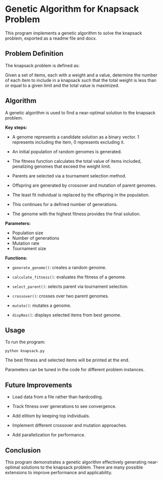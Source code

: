 # Genetic Algorithm for Knapsack Problem

This program implements a genetic algorithm to solve the knapsack problem, exported as a readme file and docx. 

## Problem Definition

The knapsack problem is defined as:

Given a set of items, each with a weight and a value, determine the number of each item to include in a knapsack such that the total weight is less than or equal to a given limit and the total value is maximized. 

## Algorithm 

A genetic algorithm is used to find a near-optimal solution to the knapsack problem.

**Key steps:**

- A genome represents a candidate solution as a binary vector. 1 represents including the item, 0 represents excluding it.

- An initial population of random genomes is generated. 

- The fitness function calculates the total value of items included, penalizing genomes that exceed the weight limit.

- Parents are selected via a tournament selection method. 

- Offspring are generated by crossover and mutation of parent genomes.

- The least fit individual is replaced by the offspring in the population.

- This continues for a defined number of generations.

- The genome with the highest fitness provides the final solution.

**Parameters:**

- Population size
- Number of generations
- Mutation rate
- Tournament size

**Functions:**

- `generate_genome()`: creates a random genome.

- `calculate_fitness()`: evaluates the fitness of a genome.

- `select_parent()`: selects parent via tournament selection.

- `crossover()`: crosses over two parent genomes.

- `mutate()`: mutates a genome. 

- `dispRes()`: displays selected items from best genome.

## Usage

To run the program:

`python knapsack.py`

The best fitness and selected items will be printed at the end.

Parameters can be tuned in the code for different problem instances.

## Future Improvements

- Load data from a file rather than hardcoding.

- Track fitness over generations to see convergence.

- Add elitism by keeping top individuals.

- Implement different crossover and mutation approaches.

- Add parallelization for performance.

## Conclusion

This program demonstrates a genetic algorithm effectively generating near-optimal solutions to the knapsack problem. There are many possible extensions to improve performance and applicability.
